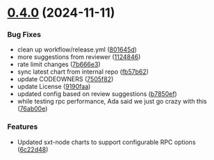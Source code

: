 # [0.4.0](https://github.com/spaceandtimelabs/sxt-node-helm-charts/compare/0.3.11...0.4.0) (2024-11-11)


### Bug Fixes

* clean up workflow/release.yml ([801645d](https://github.com/spaceandtimelabs/sxt-node-helm-charts/commit/801645d8259de486b6f7addc6b289de4640836b8))
* more suggestions from reviewer ([1124846](https://github.com/spaceandtimelabs/sxt-node-helm-charts/commit/11248468364c361de956a4fa2c53912336dac1be))
* rate limit changes ([7b666e3](https://github.com/spaceandtimelabs/sxt-node-helm-charts/commit/7b666e3d2fcc6b9d9b7e46b203c349537c49510f))
* sync latest chart from internal repo ([fb57b62](https://github.com/spaceandtimelabs/sxt-node-helm-charts/commit/fb57b625da3fc74a1a491af2dc3d5bb8a00e58dc))
* update CODEOWNERS ([7505f82](https://github.com/spaceandtimelabs/sxt-node-helm-charts/commit/7505f8243ebef1cb1e5ba22db477ba1ceb074298))
* update License ([9190faa](https://github.com/spaceandtimelabs/sxt-node-helm-charts/commit/9190faafbe4e6d399c05530e03c3c7ef7c7c2d6c))
* updated config based on review suggestions ([b7850ef](https://github.com/spaceandtimelabs/sxt-node-helm-charts/commit/b7850efc3ae3e3409bfa577cf5d020d9678f05d5))
* while testing rpc performance, Ada said we just go crazy with this ([76ab00e](https://github.com/spaceandtimelabs/sxt-node-helm-charts/commit/76ab00e6cfda8eaccc146b849218e88ed6415434))


### Features

* Updated sxt-node charts to support configurable RPC options ([6c22d48](https://github.com/spaceandtimelabs/sxt-node-helm-charts/commit/6c22d48ced39f179a4c6a5b9af97ccb6354a35dd))



